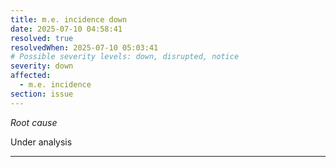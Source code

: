 ```yaml
---
title: m.e. incidence down
date: 2025-07-10 04:58:41
resolved: true
resolvedWhen: 2025-07-10 05:03:41
# Possible severity levels: down, disrupted, notice
severity: down
affected:
  - m.e. incidence
section: issue
---
```


*Root cause*

Under analysis

---


